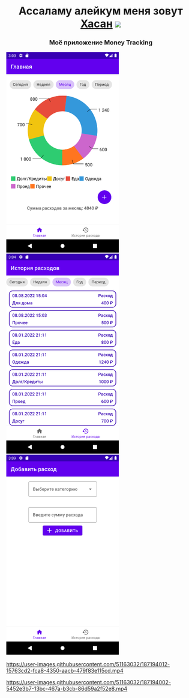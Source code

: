 <h1 align="center">Ассаламу алейкум меня зовут <a href="https://t.me/hasanandroidblog" target="_blank">Хасан</a> 
<img src="https://github.com/blackcater/blackcater/raw/main/images/Hi.gif" height="32"/></h1>
<h3 align="center">Моё приложение Money Tracking</h3>
<div>
<img src="https://github.com/HasanDzhabailov/moneyTrackingMyFirstAppAndroid/blob/main/ReadmeResourse/homeScreen.png" width="300"/>

<img src="https://github.com/HasanDzhabailov/moneyTrackingMyFirstAppAndroid/blob/main/ReadmeResourse/costhistory.png" width="300"/>

<img src="https://github.com/HasanDzhabailov/moneyTrackingMyFirstAppAndroid/blob/main/ReadmeResourse/addExpensive.png" width="300"/>



https://user-images.githubusercontent.com/51163032/187194012-15763cd2-fca8-4350-aacb-479f83e115cd.mp4



https://user-images.githubusercontent.com/51163032/187194002-5452e3b7-13bc-467a-b3cb-86d59a2f52e8.mp4




</div>




